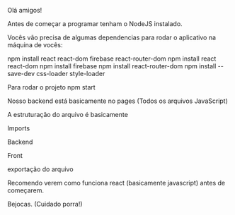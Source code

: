 Olá amigos!

Antes de começar a programar tenham o NodeJS instalado.

Vocês vão precisa de algumas dependencias para rodar o aplicativo na máquina de vocês:

npm install react react-dom firebase react-router-dom
npm install react react-dom
npm install firebase
npm install react-router-dom
npm install --save-dev css-loader style-loader

Para rodar o projeto
npm start

Nosso backend está basicamente no pages (Todos os arquivos JavaScript)
 
A estruturação do arquivo é basicamente

Imports

Backend 

Front

exportação do arquivo

Recomendo verem como funciona react (basicamente javascript) antes de começarem.

Bejocas. (Cuidado porra!)
